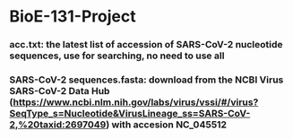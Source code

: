 # BioE-131-Project

### acc.txt: the latest list of accession of SARS-CoV-2 nucleotide sequences, use for searching, no need to use all

### SARS-CoV-2 sequences.fasta: download from the NCBI Virus SARS-CoV-2 Data Hub (https://www.ncbi.nlm.nih.gov/labs/virus/vssi/#/virus?SeqType_s=Nucleotide&VirusLineage_ss=SARS-CoV-2,%20taxid:2697049) with accesion NC_045512
